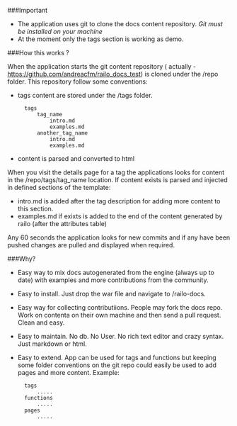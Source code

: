 ###Important

* The application uses git to clone the docs content repository. *Git must be installed on your machine*
* At the moment only the tags section is working as demo.

###How this works ?

When the application starts the git content repository ( actually - https://github.com/andreacfm/railo_docs_test)
is cloned under the /repo folder.
This repository follow some conventions:

* tags content are stored under the /tags folder.

        tags
            tag_name
                intro.md
                examples.md
            another_tag_name
                intro.md
                examples.md

* content is parsed and converted to html

When you visit the details page for a tag the applications looks for content in the /repo/tags/tag_name location.
If content exists is parsed and injected in defined sections of the template:

* intro.md is added after the tag description for adding more content to this section.
* examples.md if exixts is added to the end of the content generated by railo (after the attributes table)

Any 60 seconds the application looks for new commits and if any have been pushed changes are pulled and displayed when required.

###Why?

* Easy way to mix docs autogenerated from the engine (always up to date) with examples and more contributions from the community.
* Easy to install. Just drop the war file and navigate to /railo-docs.
* Easy way for collecting contributiions. People may fork the docs repo.
  Work on contenta on their own machine and then send a pull request. Clean and easy.
* Easy to maintain. No db. No User. No rich text editor and crazy syntax. Just markdown or html.
* Easy to extend. App can be used for tags and functions but keeping some folder conventions on the git repo could easily be used to add pages
and more content. Example:

        tags
            .....
        functions
            .....
        pages
            .....


